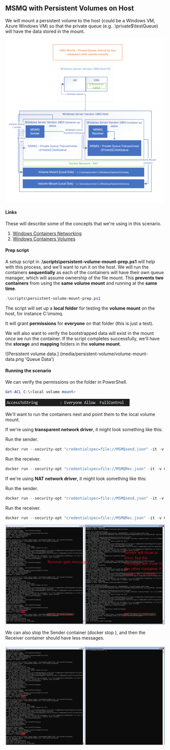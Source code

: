 
## MSMQ with Persistent Volumes on Host

We will mount a persistent volume to the host (could be a Windows VM, Azure Windows VM) so that the private queue (e.g. .\private$\testQueue) will have the data stored in the mount.

![Persistent volume on host for MSMQ private queue with  sender and receiver containers.](media/persistent-volume/scenario.png 'Persistent Volume')

#### Links

These will describe some of the concepts that we're using in this scenario.

1. [Windows Containers Networking](https://blogs.technet.microsoft.com/virtualization/2016/05/05/windows-container-networking/)
1. [Windows Containers Volumes](https://docs.microsoft.com/en-us/virtualization/windowscontainers/manage-containers/container-storage)

#### Prep script

A setup script in  **.\scripts\persistent-volume-mount-prep.ps1** will help with this process, and we'll want to run it on the host.  We will run the containers **sequentially** as each of the containers will have their own queue manager, which will assume ownership of the file mount.  This **prevents two containers** from using the **same volume mount** and running at the **same time**.

```powershell
.\scripts\persistent-volume-mount-prep.ps1
```

The script will set up a **local folder** for testing the **volume mount** on the host, for instance C:\msmq.

It will grant **permissions** for **everyone** on that folder (this is just a test).

We will also want to verify the bootstrapped data will exist in the mount once we run the container.  If the script completes successfully, we'll have the **storage** and **mapping** folders in the **volume mount**.

![Persistent volume data.]
(media/persistent-volume/volume-mount-data.png 'Queue Data')

#### Running the scenario

We can verify the permissions on the folder in PowerShell.

```powershell
Get-ACL C:\<local volume mount>
```

![Peristent volume permissions.](media/persistent-volume/permissions.PNG 'Permissions')

We'll want to run the containers next and point them to the local volume mount.

If we're using **transparent network driver**, it might look something like this:

Run the sender.

```powershell
docker run --security-opt "credentialspec=file://MSMQsend.json" -it -v C:\msmq:c:/Windows/System32/msmq -h MSMQsend --network=tlan2 --dns=10.123.80.123 --name persistent_store <my-repo>/windows-ad:msmq-sender-test powershell
```

Run the receiver.

```powershell
docker run --security-opt "credentialspec=file://MSMQRec.json" -it -v C:\msmq:c:/Windows/System32/msmq -h MSMQRec --network=tlan2 --dns=10.123.80.123 --name persistent_store_receiver <my-repo>/windows-ad:msmq-receiver-test powershell
```

If we're using **NAT network driver**, it might look something like this:

Run the sender.

```powershell
docker run --security-opt "credentialspec=file://MSMQsend.json" -it -v C:\msmq:c:/Windows/System32/msmq -h MSMQsend -p 80:80 -p 4020:4020 -p 4021:4021 -p 135:135/udp -p 389:389 -p 1801:1801/udp -p 2101:2101 -p 2103:2103/udp -p 2105:2105/udp -p 3527:3527 -p 3527:3527/udp -p 2879:2879 --name persistent_store <my-repo>/windows-ad:msmq-sender-test powershell
```

Run the receiver.

```powershell
docker run --security-opt "credentialspec=file://MSMQRec.json" -it -v C:\msmq:c:/Windows/System32/msmq -h MSMQRec -p 80:80 -p 4020:4020 -p 4021:4021 -p 135:135/udp -p 389:389 -p 1801:1801/udp -p 2101:2101 -p 2103:2103/udp -p 2105:2105/udp -p 3527:3527 -p 3527:3527/udp -p 2879:2879 --ip 172.31.230.92 --name persistent_store_receiver <my-repo>/windows-ad:msmq-receiver-test powershell
```


![Persistent volume both containers.](media/persistent-volume/together.png 'Both Containers Interactive')

We can also stop the Sender container (docker stop <container id>), and then the Receiver container should have less messages.

![Persistent volume only receiver containers.](media/persistent-volume/only-receiver.png 'Only receiver container Interactive')